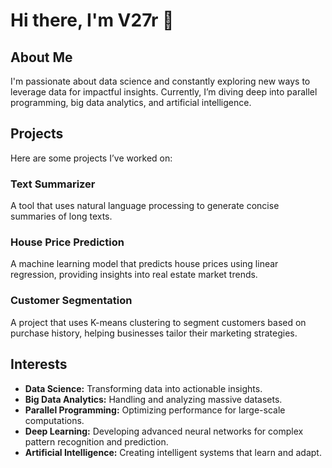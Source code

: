 # Hi there, I'm V27r 👋

## About Me
I'm passionate about data science and constantly exploring new ways to leverage data for impactful insights. Currently, I’m diving deep into parallel programming, big data analytics, and artificial intelligence.

## Projects
Here are some projects I’ve worked on:

### Text Summarizer
A tool that uses natural language processing to generate concise summaries of long texts.

### House Price Prediction
A machine learning model that predicts house prices using linear regression, providing insights into real estate market trends.

### Customer Segmentation
A project that uses K-means clustering to segment customers based on purchase history, helping businesses tailor their marketing strategies.

## Interests
- **Data Science:** Transforming data into actionable insights.
- **Big Data Analytics:** Handling and analyzing massive datasets.
- **Parallel Programming:** Optimizing performance for large-scale computations.
- **Deep Learning:** Developing advanced neural networks for complex pattern recognition and prediction.
- **Artificial Intelligence:** Creating intelligent systems that learn and adapt.
